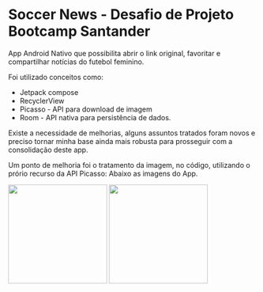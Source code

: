 # Soccer News - Desafio de Projeto Bootcamp Santander

App Android Nativo que possibilita abrir o link original, favoritar e compartilhar notícias do futebol feminino.

Foi utilizado conceitos como:
- Jetpack compose
- RecyclerView
- Picasso - API para download de imagem
- Room - API nativa para persistência de dados.

Existe a necessidade de melhorias, alguns assuntos tratados foram novos e preciso tornar minha base ainda mais robusta para prosseguir com a consolidação deste app.

Um ponto de melhoria foi o tratamento da imagem, no código, utilizando o prório recurso da API Picasso:
Abaixo as imagens do App.

<p float="left">
  <img src="https://user-images.githubusercontent.com/105131652/186226747-206a5cb6-0390-445f-9ab7-aaa88827750e.jpg" width="200" />
  <img src="https://user-images.githubusercontent.com/105131652/186226781-c57b7eca-b9b8-44fd-9439-05f1383bd079.jpg" width="200" /> 
</p>

